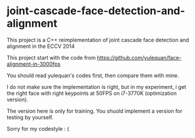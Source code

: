 # joint-cascade-face-detection-and-alignment

This project is a C++ reimplementation of joint cascade face detection and alignment in the ECCV 2014 

This project start with the code from https://github.com/yulequan/face-alignment-in-3000fps

You should read yulequan's codes first, then compare them with mine.

I do not make sure the implementation is right, but in my experiment, i get the right face with right keypoints at 50FPS on i7-3770K (optimization version).

The version here is only for training. You shuold implement a version for testing by yourself.

Sorry for my codestyle : (
